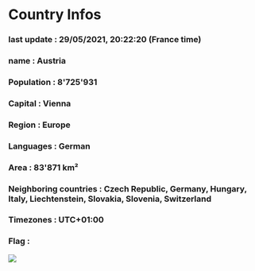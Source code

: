 # Country  Infos
### last update : 29/05/2021, 20:22:20 (France time)

### name : Austria
### Population : 8'725'931
### Capital : Vienna
### Region : Europe
### Languages : German
### Area : 83'871 km²
### Neighboring countries : Czech Republic, Germany, Hungary, Italy, Liechtenstein, Slovakia, Slovenia, Switzerland
### Timezones : UTC+01:00

### Flag :
![](https://restcountries.eu/data/aut.svg)